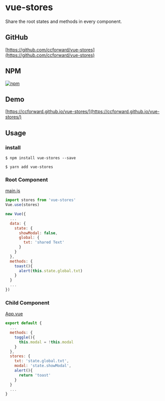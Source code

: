# vue-stores

Share the root states and methods in every component.

## GitHub

[https://github.com/ccforward/vue-stores](https://github.com/ccforward/vue-stores)

## NPM

[![npm](https://img.shields.io/npm/v/vue-stores.svg)](https://www.npmjs.com/package/vue-stores)

## Demo

[https://ccforward.github.io/vue-stores/](https://ccforward.github.io/vue-stores/)

## Usage

### install

``` shell
$ npm install vue-stores --save

$ yarn add vue-stores

```

### Root Component
[main.js](https://github.com/ccforward/vue-stores/blob/master/src/main.js)

```js
import stores from 'vue-stores'
Vue.use(stores)

new Vue({
  ...  
  data: {
    state: {
      showModal: false,
      global: {
        txt: 'shared Text'
      }
    }
  },
  methods: {
    toast(){
      alert(this.state.global.txt)
    }
  }
  ...
})
```

### Child Component

[App.vue](https://github.com/ccforward/vue-stores/blob/master/src/App.vue)

```js
export default {
  ...
  methods: {
    toggle(){
      this.modal = !this.modal
    }
  },
  stores: {
    txt: 'state.global.txt',
    modal: 'state.showModal',
    alert(){
      return 'toast'
    }
  }
  ...
}
```

